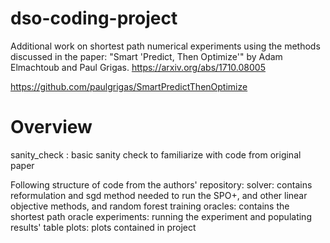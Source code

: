 # dso-coding-project

Additional work on shortest path numerical experiments using the methods discussed in the paper: 
"Smart 'Predict, Then Optimize'" by Adam Elmachtoub and Paul Grigas.
https://arxiv.org/abs/1710.08005 

https://github.com/paulgrigas/SmartPredictThenOptimize

# Overview

sanity_check : basic sanity check to familiarize with code from original paper

Following structure of code from the authors' repository:
solver: contains reformulation and sgd method needed to run the SPO+, and other linear objective methods, and random forest training
oracles: contains the shortest path oracle
experiments: running the experiment and populating results' table
plots: plots contained in project

